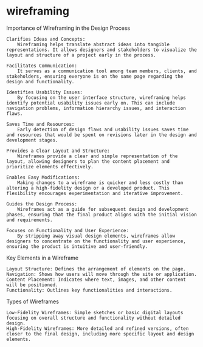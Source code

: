 # wireframing

Importance of Wireframing in the Design Process

    Clarifies Ideas and Concepts:
        Wireframing helps translate abstract ideas into tangible representations. It allows designers and stakeholders to visualize the layout and structure of a project early in the process.

    Facilitates Communication:
        It serves as a communication tool among team members, clients, and stakeholders, ensuring everyone is on the same page regarding the design and functionality.

    Identifies Usability Issues:
        By focusing on the user interface structure, wireframing helps identify potential usability issues early on. This can include navigation problems, information hierarchy issues, and interaction flaws.

    Saves Time and Resources:
        Early detection of design flaws and usability issues saves time and resources that would be spent on revisions later in the design and development stages.

    Provides a Clear Layout and Structure:
        Wireframes provide a clear and simple representation of the layout, allowing designers to plan the content placement and prioritize elements effectively.

    Enables Easy Modifications:
        Making changes to a wireframe is quicker and less costly than altering a high-fidelity design or a developed product. This flexibility encourages experimentation and iterative improvement.

    Guides the Design Process:
        Wireframes act as a guide for subsequent design and development phases, ensuring that the final product aligns with the initial vision and requirements.

    Focuses on Functionality and User Experience:
        By stripping away visual design elements, wireframes allow designers to concentrate on the functionality and user experience, ensuring the product is intuitive and user-friendly.

Key Elements in a Wireframe

    Layout Structure: Defines the arrangement of elements on the page.
    Navigation: Shows how users will move through the site or application.
    Content Placement: Indicates where text, images, and other content will be positioned.
    Functionality: Outlines key functionalities and interactions.
Types of Wireframes

    Low-Fidelity Wireframes: Simple sketches or basic digital layouts focusing on overall structure and functionality without detailed design.
    High-Fidelity Wireframes: More detailed and refined versions, often closer to the final design, including more specific layout and design elements.
